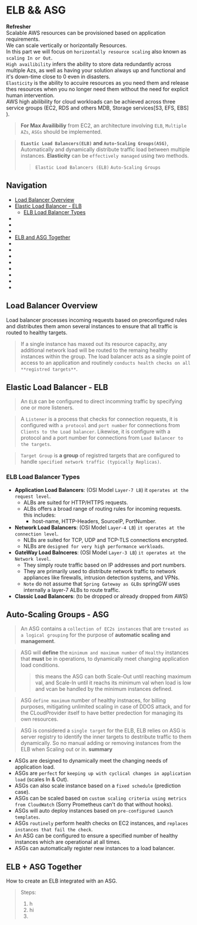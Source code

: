 # ELB && ASG

**Refresher**</br>
Scalable AWS resources can be provisioned based on application requirements.</br>
We can scale vertically or horizontally Resources.</br>
In this part we will focus on `horizontally resource scaling` also known as `scaling In or Out`.</br>
`High availibility` infers the ability to store data redundantly across multiple Azs, as well as having your solution always up and functional and it's down-time close to 0 even in disasters.<br>
`Elasticity` is the ability to accuire resources as you need them and release thes resources when you no longer need them without the need for explicit human intervention.</br>
AWS high abilibility for cloud workloads can be achieved across three service groups (EC2, RDS and others MDB, Storage services[S3, EFS, EBS] ).</br>
>**For Max Availibiliy** from EC2, an architecture involving `ELB`, `Multiple AZs`, `ASGs` should be implemented.

>**`ELastic Load Balancers(ELB)` and `Auto-Scaling Groups(ASG)`**, Automatically and dynamically distribute traffic load between multiple instances.
>**Elasticity** can be `effectively managed` using two methods.
>>`Elastic Load Balancers (ELB)`
>>`Auto-Scaling Groups`

## Navigation
- [Load Balancer Overview](#Load-Balancer-Overview)
- [Elastic Load Balancer - ELB](#Elastic-Load-Balancer---ELB)
  - [ELB Load Balancer Types](#ELB-Load-Balancer-Types)
- [](#)
- [](#)
- [](#)
- [ELB and ASG Together](#ELB-and-ASG-Together)
- [](#)
- [](#)
- [](#)
- [](#)
- [](#)
- [](#)
- [](#)
- [](#)

## Load Balancer Overview
Load balancer processes incoming requests based on preconfigured rules and distributes them amon several instances to ensure that all traffic is routed to healthy targets.
>If a single instance has maxed out its resource capacity, any additional network load will be routed to the remaing healthy instances within the group.
>The load balancer acts as a single point of access to an application and routinely `conducts health checks on all **registred targets**`.


## Elastic Load Balancer - ELB
> An `ELB` can be configured to direct incomming traffic by specifying one or more listeners.

> A `Listener` is a process that checks for connection requests, it is configured with `a protocol` and `port number` for connections from `Clients to the Load balancer`. Likewise, it is configure with a protocol and a port number for connections from `Load Balancer to the targets`.

> `Target Group` is **a group** of registred targets that are configured to handle `specified network traffic (typically Replicas)`.
### ELB Load Balancer Types
- **Application Load Balancers**: (OSI Model `Layer-7 LB`) it `operates at the request level`.
  - ALBs are suited for HTTP/HTTPS requests.
  - ALBs offers a broad range of routing rules for incoming requests. this includes:
    - host-name, HTTP-Headers, SourceIP, PortNumber.
- **Network Load Balancers**: (OSI Model `Layer-4 LB`) `it operates at the connection level`.
  - NLBs are suited for TCP, UDP and TCP-TLS connections encrypted.
  - NLBs are `designed for very high performance workloads`.
- **GateWay Load Balnceres**: (OSI Model `Layer-3 LB`) `it operates at the Network level`.
  - They simply route traffic based on IP addresses and port numbers.
  - They are primarily used to distribute network traffic to network appliances like firewalls, intrusion detection systems, and VPNs.
  - `Note` do not assume that `Spring Gateway as GLBs` springGW uses internally a layer-7 ALBs to route traffic. 
- **Classic Load Balancers**: (to be dropped or already dropped from AWS)


## Auto-Scaling Groups - ASG
>An ASG contains a `collection of EC2s instances` that are `treated as a logical grouping` for the purpose of **automatic scaling and management**.

>ASG will **define** the `minimum and maximum number` of `Healthy` instances that **must** be in operations, to dynamically meet changing application load conditions.
>> this means the ASG can both Scale-Out until reaching maximum val, and Scale-In until it reachs its minimum val when load is low and vcan be handled by the minimum instances defined.

>ASG `define maximum` number of healthy instnaces, for billing purposes, mitigating unlimited scaling in case of DDOS attack, and for the CLoudProvider itself to have better predection for managing its own resources.

> ASG is considered a `single target` for the ELB, ELB relies on ASG is server registry to identify the inner targets to destribute traffic to them dynamically. So no manual adding or removing instances from the ELB when Scaling out or in.
> **summary**
- ASGs are designed to dynamically meet the changing needs of application load.
- ASGs are `perfect` for `keeping up with cyclical changes in application load` (scales In & Out).
- ASGs can also scale instance based on a `fixed schedule` (prediction case).
- ASGs can be scaled based on `custom scaling criteria using metrics from CloudWatch` (Sorry Prometheus can't do that without hooks).
- ASGs will auto deploy instances based on `pre-configured Launch templates`.
- ASGs `routinely` perform health checks on EC2 instances, and `replaces instances that fail the check`.
- An ASG can be configured to ensure a specified number of healthy instances which are operational at all times.
- ASGs can automatically register new instances to a load balancer.


## ELB + ASG Together
How to create an ELB integrated with an ASG.
>Steps:
>  1. h
>  2. hi
>  3. 
   

 



